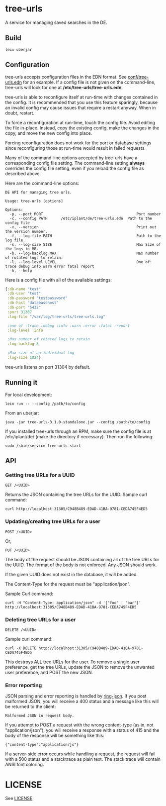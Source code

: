 # tree-urls

A service for managing saved searches in the DE.

## Build

    lein uberjar

## Configuration

tree-urls accepts configuration files in the EDN format. See [conf/tree-urls.edn](conf/tree-urls.edn) for an example. If a config file is not given on the command-line, tree-urls will look for one at __/etc/tree-urls/tree-urls.edn__.

tree-urls is able to reconfigure itself at run-time with changes contained in the config. It is recommended that you use this feature sparingly, because an invalid config may cause issues that require a restart anyway. When in doubt, restart.

To force a reconfiguration at run-time, touch the config file. Avoid editing the file in-place. Instead, copy the existing config, make the changes in the copy, and move the new config into place.

Forcing reconfiguration does not work for the port or database settings since reconfiguring those at run-time would result in failed requests.

Many of the command-line options accepted by tree-urls have a corresponding config file setting. The command-line setting __always__ overrides the config file setting, even if you reload the config file as described above.

Here are the command-line options:

    DE API for managing tree urls.

    Usage: tree-urls [options]

    Options:
      -p, --port PORT                                          Port number
      -c, --config PATH      /etc/iplant/de/tree-urls.edn  Path to the config file
      -v, --version                                            Print out the version number.
      -f, --log-file PATH                                      Path to the log file.
      -s, --log-size SIZE                                      Max Size of the logs in MB.
      -b, --log-backlog MAX                                    Max number of rotated logs to retain.
      -l, --log-level LEVEL                                    One of: trace debug info warn error fatal report
      -h, --help

Here is a config file with all of the available settings:
```clojure
{:db-name "test"
 :db-user "test"
 :db-password "testpassword"
 :db-host "databasehost"
 :db-port "5432"
 :port 31307
 :log-file "/var/log/tree-urls/tree-urls.log"

 ;one of :trace :debug :info :warn :error :fatal :report
 :log-level :info

 ;Max number of rotated logs to retain
 :log-backlog 5

 ;Max size of an individual log
 :log-size 1024}
```

tree-urls listens on port 31304 by default.

## Running it

For local development:

    lein run -- --config /path/to/config

From an uberjar:

    java -jar tree-urls-3.1.0-standalone.jar --config /path/to/config

If you installed tree-urls through an RPM, make sure the config file is at /etc/iplant/de/ (make the directory if necessary). Then run the following:

    sudo /sbin/service tree-urls start

## API

### Getting tree URLs for a UUID

    GET /<UUID>

Returns the JSON containing the tree URLs for the UUID. Sample curl command:

    curl http://localhost:31305/C948B489-EDAD-41BA-9781-CEDA745F4ED5


### Updating/creating tree URLs for a user

    POST /<UUID>

Or,

    PUT /<UUID>

The body of the request should be JSON containing all of the tree URLs for the UUID. The format of the body is not enforced. Any JSON should work.

If the given UUID does not exist in the database, it will be added.

The Content-Type for the request must be "application/json".

Sample Curl command:

    curl -H "Content-Type: application/json" -d '{"foo" : "bar"}' http://localhost:31305/C948B489-EDAD-41BA-9781-CEDA745F4ED5


### Deleting tree URLs for a user

    DELETE /<UUID>

Sample curl command:

    curl -X DELETE http://localhost:31305/C948B489-EDAD-41BA-9781-CEDA745F4ED5

This destroys ALL tree URLs for the user. To remove a single user preference, get the tree URLs, update the JSON to remove the unwanted user preference, and POST the new JSON.

### Error reporting

JSON parsing and error reporting is handled by [ring-json](https://github.com/ring-clojure/ring-json). If you post malformed JSON, you will receive a 400 status and a message like this will be returned to the client:

    Malformed JSON in request body.

If you attempt to POST a request with the wrong content-type (as in, not "application/json"), you will receive a response with a status of 415 and the body of the response will be something like this:

    {"content-type":"application/js"}

If a server-side error occurs while handling a request, the request will fail with a 500 status and a stacktrace as plain text. The stack trace will contain ANSI font coloring.

# LICENSE

See [LICENSE](LICENSE)

